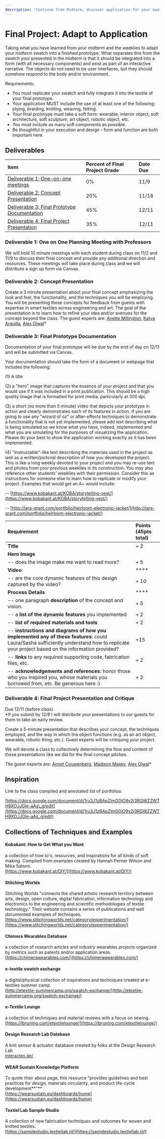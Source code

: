 ```yaml
---
description: 'Continue from Midterm, discover application for your swatches.'
---
```


# Final Project: Adapt to Application

Taking what you have learned from your midterm and the weeklies to adapt your midterm swatch into a finished prototype. What separates this from the swatch your presented in the midterm is that it should be integrated into a form \(with all necessary components\) and exist as part of an interactive narrative. The objects do not need to be user interfaces, but they should somehow respond to the body and/or environment. 

Requirements: 

* You must replicate your swatch and fully integrate it into the textile of your final prototype. 
* Your application MUST include the use of at least one of the following: plying, braiding, knitting, weaving, felting.
* Your final prototype must take a soft form: wearable, interior object, soft architecture, soft sculpture, art object, robotic object, etc. 
* You must include as many soft components as possible. 
* Be thoughtful in your execution and design - form and function are both important here.

## Deliverables

| **Item** | Percent of Final Project Grade | Date Due |
| :--- | :--- | :--- |
| [Deliverable 1: One-on-one meetings](final-project-adapt-to-application.md#deliverable-1-one-on-one-planning-meeting-with-professors) | 0% | 11/9 |
| [Deliverable 2: Concept Presentation](final-project-adapt-to-application.md#deliverable-2-concept-presentation) | 20% | 11/18 |
| [Deliverable 3: Final Prototype Documentation](final-project-adapt-to-application.md#deliverable-3-final-prototype-documentation) | 45% | 12/11 |
| [Deliverable 4: Final Project Presentation](final-project-adapt-to-application.md#deliverable-4-final-project-presentation) | 35% | 12/11 |

### Deliverable 1: One on One Planning Meeting with Professors

We will hold 10 minute meetings with each student during class on 11/2 and 11/9 to discuss their final concept and provide any additional direction and resources. These meetings will take place during class and we will distribute a sign up form via Canvas. 

### Deliverable 2: Concept Presentation

Create a 3 minute presentation about your final concept emphasizing the look and feel, the functionality, and the techniques you will be employing. You will be presenting these concepts for feedback from guests with expertise in smart textiles across engineering and art. The goal of the presentation is to learn how to refine your idea and/or avenues for the concept beyond the class. The guest experts are: [Anette Millington](https://www.anettemillington.com/), [Katya Arquilla](https://www.linkedin.com/in/katya-arquilla-797026101)_,_ [Alex Olwal](http://www.olwal.com/)\*

### Deliverable 3: Final Prototype Documentation

Documentation of your final prototype will be due by the end of day on 12/11 and will be submitted via Canvas. 

Your documentation should take the form of a document or webpage that includes the following: 

\(1\) A title

\(2\) a "hero" image that captures the essence of your project and that you would use if it was included in a print publication. This should be a high quality image that is formatted for print media, particularly at 300 dpi.  

\(3\) a short \(no more than 5 minute\) video that depicts your prototype in action and clearly demonstrates each of its features in action.  If you are going to use any "wizard of oz" or after-effects techniques to demonstrate a functionality that is not yet implemented, please add text describing what is being simulated so we know what you have, indeed, implemented and what you are simulating for the purposes of visualizing the application. Please do your best to show the application working exactly as it has been implemented. 

\(4\) "instructable"-like text describing the materials used in the project as well as a written/pictorial description of how you developed the project. This is like a long weekly devoted to your project and you may re-use text and photos from your previous weeklies in its construction. You may also reference other students' weeklies with their permission. Consider this as instructions for someone else to learn how to replicate or modify your project. Examples that would get an A+ would include: 

-- [https://www.kobakant.at/KOBA/storytelling-vest/](https://www.kobakant.at/KOBA/storytelling-vest/) 

-- [http://lara-grant.com/portfolio/heirloom-electronic-jacket/](http://lara-grant.com/portfolio/heirloom-electronic-jacket/)

| Requirement | Points \(45pts total\) |
| :--- | :--- |
| **Title** | + 2 |
| **Hero Image** |  |
| -- does the image make me want to read more? | + 5  |
| **Video** | \*\*\*\* |
| -- are the core dynamic features of this design captured by the video? | + 10 |
| **Process Details** | \*\*\*\* |
| -- one paragraph **description** of the concept and vision. | + 5 |
| -- a **list of the dynamic features** you implemented | + 2 |
| --  **list of required materials and tools**  | + 2 |
| -- **instructions and diagrams of how you implemented any of these features:** could Laura/Sasha sufficiently understand how to replicate your project based on the information provided? | +15 |
| -- **links** to any required supporting code, fabrication files, etc.  | + 2 |
| -- **acknowledgements and references**: honor those who you inspired you, whose materials you borrowed from, etc. Be generous here :\) | + 2 |



### Deliverable 4: Final Project Presentation and Critique

Due 12/11 \(before class\)  
\*If you submit by 12/8 I will distribute your presentations to our guests for them to take an early review. 

Create a 5-minute presentation that describes your concept, the techniques employed, and the way in which the object functions \(e.g. as an art object, wearable, robotic thing, etc.\). Guest experts will be critiquing your project. 

We will devote a class to collectively determining the flow and content of these presentations like we did for the final concept pitches. 

The guest experts are:  [Annet Couwenberg](http://www.annetcouwenberg.com/), [Madison Maxey](https://www.instructables.com/member/MaddyMaxey/),  [Alex Olwal](http://www.olwal.com/)\*



## Inspiration

Link to the class compiled and annotated list of portfolios:

[https://docs.google.com/document/d/1ru3J1zBApZlmG0iO9v2i3RQWZZWTH9XOJJGIe-aAs\_g/edit](https://docs.google.com/document/d/1ru3J1zBApZlmG0iO9v2i3RQWZZWTH9XOJJGIe-aAs_g/edit)

## Collections of Techniques and Examples <a id="collections-of-techniques-and-examples"></a>

#### Kobakant: How to Get What you Want <a id="kobakant-how-to-get-what-you-want"></a>

a collection of how to's, resources, and inspirations for all kinds of soft making. Compiled from examples created by Hannah Perner Wilson and Mika Satomi.  
[https://www.kobakant.at/DIY/](https://www.kobakant.at/DIY/)

#### Stitching Worlds <a id="stitching-worlds"></a>

Stitching Worlds "connects the shared artistic research territory between arts, design, open culture, digital fabrication, information technology and electronics to the engineering and scientific methodologies of textile technology." Their website contains a series of publications and well documented examples of techniques.  
[https://www.stitchingworlds.net/category/experimentation/](https://www.stitchingworlds.net/category/experimentation/)

#### Chimera Wearables Database <a id="chimera-wearables-database"></a>

a collection of research articles and industry wearables projects organized by metrics such as patents and/or application areas.  
[https://chimerawearables.com/](https://chimerawearables.com/)

#### e-textile swatch exchange <a id="e-textile-swatch-exchange"></a>

a digital/physical collection of inspirations and techniques created at e-textiles summer camp.  
[http://etextile-summercamp.org/swatch-exchange/](http://etextile-summercamp.org/swatch-exchange/)

#### e-Textile Lounge <a id="e-textile-lounge"></a>

a collection of techniques and material reviews with a focus on sewing. [https://lbruning.com/etextilelounge/](https://lbruning.com/etextilelounge/)

#### Design Research Lab Database <a id="design-research-lab-database"></a>

A knit sensor & actuator database created by folks at the Design Research Lab  
[interactex.de/](http://interactex.de/)

#### WEAR Sustain Knowledge Platform <a id="wear-sustain-knowledge-platform"></a>

To quote their about page, this resource "provides guidelines and best practices for design, materials circularity, and product life-cycle development**"**  
[https://wearsustain.eu/dashboards/home](https://wearsustain.eu/dashboards/home)

#### Textiel Lab Sample Studio <a id="textiel-lab-sample-studio"></a>

A collection of new fabrication techniques and outcomes for woven and knitted textiles.  
[https://samplestudio.textiellab.nl/](https://samplestudio.textiellab.nl/)

